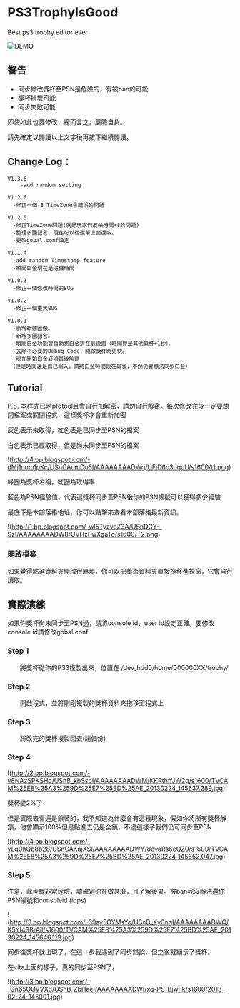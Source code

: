 # PS3TrophyIsGood

Best ps3 trophy editor ever

![DEMO](http://4.bp.blogspot.com/-dMj1nom1pKc/USnCAcmDu6I/AAAAAAAADWg/UFiD6o3uguU/s1600/t1.png)

## 警告

- 同步修改獎杯至PSN是危險的，有被ban的可能
- 獎杯損壞可能
- 同步失敗可能

即使如此也要修改，總而言之，風險自負。

請先確定以閱讀以上文字後再按下繼續閱讀。


## Change Log：

	V1.3.6
		-add random setting
	
	V1.2.6
	　-修正一個-8 TimeZone會錯誤的問題
	
	V1.2.5
	　-修正TimeZone問題(就是玩家們反映時間+8的問題)
	　-整理多國語言，現在可以從選單上面選取。
	　-更改gobal.conf設定
	
	V1.1.4
	　-add random Timestamp feature
	　-瞬間白金現在是隨機時間
	
	V1.0.3
	　-修正一個修改時間的BUG
	
	V1.0.2
	　-修正一個重大BUG
	
	V1.0.1
	　-新增軟體圖像。
	　-新增多國語言。
	　-瞬間白金功能會自動將白金排在最後面（時間會是其他獎杯+1秒）。
	　-去除不必要的Debug Code，開啟獎杯時更快。
	　-現在開始白金必須最後解鎖
	　（但是時間還是自己輸入，請將白金時間設在最後，不然仍會無法同步白金）

## Tutorial

P.S. 本程式已附pfdtool且會自行加解密，請勿自行解密。每次修改完後一定要關閉檔案或關閉程式，這樣獎杯才會重新加密

灰色表示未取得，紅色表是已同步至PSN的檔案

白色表示已經取得，但是尚未同步至PSN的檔案

!(http://4.bp.blogspot.com/-dMj1nom1pKc/USnCAcmDu6I/AAAAAAAADWg/UFiD6o3uguU/s1600/t1.png)

綠圈為獎杯名稱，紅圈為取得率

藍色為PSN經驗值，代表這獎杯同步至PSN後你的PSN帳號可以獲得多少經驗

最底下是本部落格地址，你可以點擊來查看本部落格最新資訊。

!(http://1.bp.blogspot.com/-wl5TyzveZ3A/USnDCY--SzI/AAAAAAAADW8/UVHzFwXgaTo/s1600/T2.png)

### 開啟檔案

如果覺得點選資料夾開啟很麻煩，你可以把獎盃資料夾直接拖移進視窗，它會自行讀取。

## 實際演練

如果你獎杯尚未同步至PSN過，請將console id、user id設定正確。要修改console id請修改gobal.conf

### Step 1

　　將獎杯從你的PS3複製出來，位置在 /dev_hdd0/home/000000XX/trophy/

### Step 2

　　開啟程式，並將剛剛複製的獎杯資料夾拖移至程式上

### Step 3

　　將改完的獎杯複製回去(請備份)

### Step 4

!(http://2.bp.blogspot.com/-v8NAzSPKSHo/USnB_kbSsbI/AAAAAAAADWM/KKRthffJW2g/s1600/TVCAM%25E8%25A3%259D%25E7%25BD%25AE_20130224_145637.289.jpg)

獎杯變2%了


但是實際去看還是鎖著的，我不知道為什麼會有這種現象，假如你將所有獎杯解鎖，他會顯示100%但是點進去仍是全鎖，不過這樣子我們仍可同步至PSN

!(http://4.bp.blogspot.com/-yLq0hQb8b28/USnCAKajXSI/AAAAAAAADWY/8ovaRs6eQZ0/s1600/TVCAM%25E8%25A3%259D%25E7%25BD%25AE_20130224_145652.047.jpg)

### Step 5

注意，此步驟非常危險，請確定你在做甚麼，且了解後果。被ban我沒辦法還你PSN帳號和consoleid (idps)

!(http://3.bp.blogspot.com/-69ay5OYMsYo/USnB_Xy0ngI/AAAAAAAADWQ/K5YI4SBrAiI/s1600/TVCAM%25E8%25A3%259D%25E7%25BD%25AE_20130224_145646.119.jpg)


同步後獎杯就出現了，在這一步我遇到了同步錯誤，但之後就顯示了獎杯。

在vita上面的樣子，真的同步至PSN了。

!(http://3.bp.blogspot.com/-_Gn65OQVVX8/USnB_ZbHaeI/AAAAAAAADWI/xq-PS-BjwFk/s1600/2013-02-24-145001.jpg)
